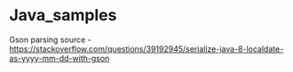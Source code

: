 # Java_samples

Gson parsing source - https://stackoverflow.com/questions/39192945/serialize-java-8-localdate-as-yyyy-mm-dd-with-gson
